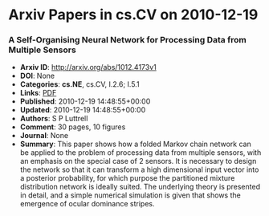 # Arxiv Papers in cs.CV on 2010-12-19
### A Self-Organising Neural Network for Processing Data from Multiple Sensors
- **Arxiv ID**: http://arxiv.org/abs/1012.4173v1
- **DOI**: None
- **Categories**: **cs.NE**, cs.CV, I.2.6; I.5.1
- **Links**: [PDF](http://arxiv.org/pdf/1012.4173v1)
- **Published**: 2010-12-19 14:48:55+00:00
- **Updated**: 2010-12-19 14:48:55+00:00
- **Authors**: S P Luttrell
- **Comment**: 30 pages, 10 figures
- **Journal**: None
- **Summary**: This paper shows how a folded Markov chain network can be applied to the problem of processing data from multiple sensors, with an emphasis on the special case of 2 sensors. It is necessary to design the network so that it can transform a high dimensional input vector into a posterior probability, for which purpose the partitioned mixture distribution network is ideally suited. The underlying theory is presented in detail, and a simple numerical simulation is given that shows the emergence of ocular dominance stripes.



